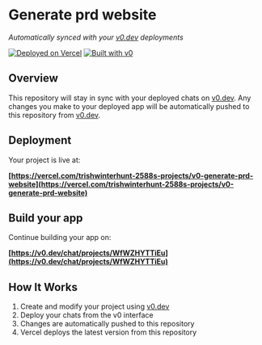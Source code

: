 # Generate prd website

*Automatically synced with your [v0.dev](https://v0.dev) deployments*

[![Deployed on Vercel](https://img.shields.io/badge/Deployed%20on-Vercel-black?style=for-the-badge&logo=vercel)](https://vercel.com/trishwinterhunt-2588s-projects/v0-generate-prd-website)
[![Built with v0](https://img.shields.io/badge/Built%20with-v0.dev-black?style=for-the-badge)](https://v0.dev/chat/projects/WfWZHYTTiEu)

## Overview

This repository will stay in sync with your deployed chats on [v0.dev](https://v0.dev).
Any changes you make to your deployed app will be automatically pushed to this repository from [v0.dev](https://v0.dev).

## Deployment

Your project is live at:

**[https://vercel.com/trishwinterhunt-2588s-projects/v0-generate-prd-website](https://vercel.com/trishwinterhunt-2588s-projects/v0-generate-prd-website)**

## Build your app

Continue building your app on:

**[https://v0.dev/chat/projects/WfWZHYTTiEu](https://v0.dev/chat/projects/WfWZHYTTiEu)**

## How It Works

1. Create and modify your project using [v0.dev](https://v0.dev)
2. Deploy your chats from the v0 interface
3. Changes are automatically pushed to this repository
4. Vercel deploys the latest version from this repository